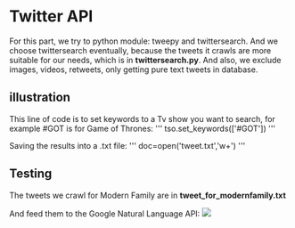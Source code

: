 # Twitter API

For this part, we try to python module: tweepy and twittersearch. And we choose twittersearch eventually, because the tweets it crawls are more suitable for our needs, which is in **twittersearch.py**. And also, we exclude images, videos, retweets, only getting pure text tweets in database.  

## illustration
This line of code is to set keywords to a Tv show you want to search, for example #GOT is for Game of Thrones:
'''
tso.set_keywords(['#GOT'])
'''
 
Saving the results into a .txt file:
'''
doc=open('tweet.txt','w+')
'''

## Testing
The tweets we crawl for Modern Family are in **tweet_for_modernfamily.txt**

And feed them to the Google Natural Language API:
<img src="https://github.com/TingyiZhang/mini-project1-twitter-feeds-library/blob/feature/sentiment_analyser/sentimen_result_for_modernfamily.png">
